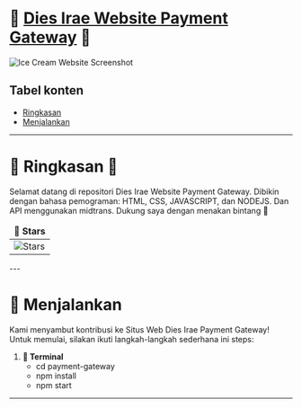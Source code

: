 
# 🐳 [Dies Irae Website Payment Gateway](https://cloud.dies-irae.my.id/) 🐳

 ![Ice Cream Website Screenshot](https://files.catbox.moe/f17suf.png)

## Tabel konten
- [Ringkasan](#-ringkasan-)
- [Menjalankan](#-menjalankan-)
---

# 🌟 Ringkasan 🌟
Selamat datang di repositori Dies Irae Website Payment Gateway.
Dibikin dengan bahasa pemograman: HTML, CSS, JAVASCRIPT, dan NODEJS.
Dan API menggunakan midtrans.
Dukung saya dengan menakan bintang 🐳


<table align="center">
    <thead align="center">
        <tr border: 2px;>
            <td><b>🌟 Stars</b></td>
        </tr>
     </thead>
    <tbody>
      <tr>
          <td><img alt="Stars" src="https://img.shields.io/github/stars/wildanweb/payment-gateway?style=flat&logo=github"/></td>
      </tr>
    </tbody>
</table>
---

# 🤖 Menjalankan
Kami menyambut kontribusi ke Situs Web Dies Irae Payment Gateway! Untuk memulai, silakan ikuti langkah-langkah sederhana ini
steps:

1. **🐳 Terminal**  
   - cd payment-gateway
   - npm install
   - npm start
---


